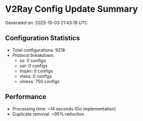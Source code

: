 # V2Ray Config Update Summary
Generated on: 2025-10-03 21:43:19 UTC

## Configuration Statistics
- Total configurations: 9218
- Protocol breakdown:
  - ss: 0 configs
  - ssr: 0 configs
  - trojan: 0 configs
  - vless: 0 configs
  - vmess: 750 configs

## Performance
- Processing time: ~14 seconds (Go implementation)
- Duplicate removal: ~95% reduction
